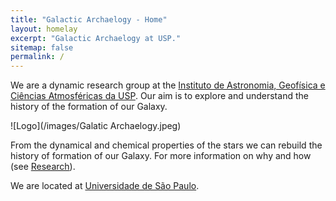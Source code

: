 ```yaml
---
title: "Galactic Archaelogy - Home"
layout: homelay
excerpt: "Galactic Archaelogy at USP."
sitemap: false
permalink: /
---
```


We are a dynamic research group at the [Instituto de Astronomia, Geofísica e Ciências Atmosféricas da USP](https://www.iag.usp.br/). Our aim is to explore and understand the history of the formation of our Galaxy.

![Logo](/images/Galatic Archaelogy.jpeg)



From the dynamical and chemical properties of the stars we can rebuild the history of formation of our Galaxy. For more information on why and how (see [Research](research)).

We are located at [Universidade de São Paulo](https://www5.usp.br/).
